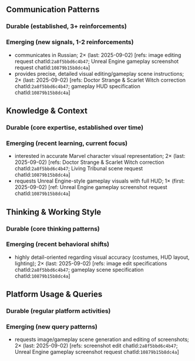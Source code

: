 ## Communication Patterns
### Durable (established, 3+ reinforcements)

### Emerging (new signals, 1-2 reinforcements)
- communicates in Russian; 2× (last: 2025-09-02) [refs: image editing request chatId:`2a8f5bbd6c4b47`; Unreal Engine gameplay screenshot request chatId:`10879b15b8dc4a`]
- provides precise, detailed visual editing/gameplay scene instructions; 2× (last: 2025-09-02) [refs: Doctor Strange & Scarlet Witch correction chatId:`2a8f5bbd6c4b47`; gameplay HUD specification chatId:`10879b15b8dc4a`]

## Knowledge & Context
### Durable (core expertise, established over time)

### Emerging (recent learning, current focus)  
- interested in accurate Marvel character visual representation; 2× (last: 2025-09-02) [refs: Doctor Strange & Scarlet Witch correction chatId:`2a8f5bbd6c4b47`; Living Tribunal scene request chatId:`10879b15b8dc4a`]
- requests Unreal Engine-style gameplay visuals with full HUD; 1× (first: 2025-09-02) [ref: Unreal Engine gameplay screenshot request chatId:`10879b15b8dc4a`]

## Thinking & Working Style
### Durable (core thinking patterns)

### Emerging (recent behavioral shifts)
- highly detail-oriented regarding visual accuracy (costumes, HUD layout, lighting); 2× (last: 2025-09-02) [refs: image edit specifications chatId:`2a8f5bbd6c4b47`; gameplay scene specification chatId:`10879b15b8dc4a`]

## Platform Usage & Queries
### Durable (regular platform activities)

### Emerging (new query patterns)
- requests image/gameplay scene generation and editing of screenshots; 2× (last: 2025-09-02) [refs: screenshot edit chatId:`2a8f5bbd6c4b47`; Unreal Engine gameplay screenshot request chatId:`10879b15b8dc4a`]